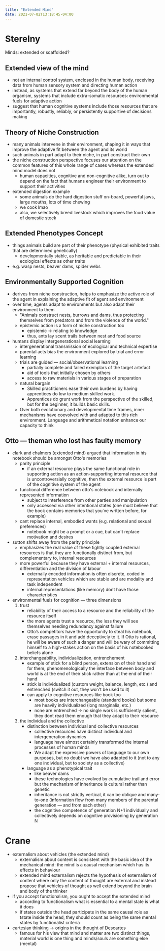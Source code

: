```yaml
---
title: "Extended Mind"
date: 2021-07-02T13:18:45-04:00
---
```


# Sterelny
Minds: extended or scaffolded?

## Extended view of the mind
-   not an internal control system, enclosed in the human body, receiving data from human sensory system and directing human action
-   instead, as systems that extend far beyond the body of the human organism, systems that include extra-somatic resources: environmental fuels for adaptive action
-   suggest that human cognitive systems include those resources that are importantly, robustly, reliably, or persistently supportive of decisions making
## Theory of Niche Construction
-   many animals intervene in their environment, shaping it in ways that improve the adaptive fit between the agent and its world
-   such animals in part adapt to their niche, in part construct their own
-   the niche construction perspective focuses our attention on the common features of this whole range of cases whereas the extended mind model does not
    -   human capacities, cognitive and non-cognitive alike, turn out to depend on the fact that humans engineer their environment to support their activities
-   extended digestion example
    -   some animals do the hard digestion stuff on-board, powerful jaws, large mouths, lots of time chewing
    -   we cook lmao
    -   also, we selectively breed livestock which improves the food value of domestic stock
## Extended Phenotypes Concept
-   things animals build are part of their phenotype (physical exhibited traits that are determined genetically)
	-   developmentally stable, as heritable and predictable in their ecological effects as other traits
-   e.g. wasp nests, beaver dams, spider webs
## Environmentally Supported Cognition
-   derives from niche construction, helps to emphasize the active role of the agent in explaining the adaptive fit of agent and environment
-   over time, agents adapt to environments but also adapt their environment to them
	-   "Animals construct nests, burrows and dams, thus protecting themselves from predators and from the violence of the world."
	-   epistemic action is a form of niche construction too
		-   epistemic → relating to knowledge
		-   thus, ants lay scent trails between nest and food source
-   humans display intergenerational social learning
	-   intergenerational transmission of ecological and technical expertise
	-   parental acts bias the environment explored by trial and error learning
	-   trials are guided — social/observational learning
		-   partially complete and failed exemplars of the target artefact
		-   aid of tools that initially chosen by others
		-   access to raw materials in various stages of preparation
	-   natural bargain
		-   Skilled practitioners ease their own burdens by having apprentices do low to medium skilled work.
		-   Apprentices do grunt work from the perspective of the skilled, but for the beginner, it builds basic skills.
	-   Over both evolutionary and developmental time frames, inner mechanisms have coevolved with and adapted to this rich environment. Language and arithmetical notation enhance our capacity to think
##  Otto — theman who lost has faulty memory
-   clark and chalmers (extended mind) argued that information in his notebook should be amongst Otto's memories
	-   parity principle
		-   if an external resource plays the same functional role in supporting action as an action-supporting internal resource that is uncontroversially cognitive, then the external resource is part of the cognitive system of the agent
	-   functional difference between otto's notebook and internally represented information
		-   subject to interference from other parties and manipulation
		-   only accessed via other intentional states (one must believe that the book contains memories that you've written before, for example)
	-   cant replace internal, embodied wants (e.g. relational and sexual preferences)
		-   notebook might be a prompt or a cue, but can't replace motivation and desires
-   sutton shifts away from the parity principle
	-   emphasizes the real value of these tightly coupled external resources is that they are functionally distinct from, but complementary to, internal resources
	-   more powerful because they have external + internal resources, differentiation and the division of labour
		-   externally encoded information is often discrete, coded in representation vehicles which are stable and are modality and task independent
		-   internal representations (like memory) dont have those characteristics
-   environmental fuels for cognition — three dimensions
	1.  trust
		-   reliability of their access to a resource and the reliability of the resource itself
		-   the more agents trust a resource, the less they will see themselves needing redundancy against failure
		-   Otto’s competitors have the opportunity to steal his notebook, erase passages in it and add deceptively to it. If Otto is rational, he will be aware of such a danger and will be wary of committing himself to a high-stakes action on the basis of his notebooked beliefs alone
	2.  interchangeability, individualization, entrenchement
		-   example of stick for a blind person, extension of their hand and for them, phenomenologically the interface between body and world is at the end of their stick rather than at the end of their hand
		-   stick is individualized (custom weight, balance, length, etc.) and entrenched (switch it out, they won't be used to it)
		-   can apply to cognitive resources like book too
			-   most books are interchangeable (standard books) but some are heavily individualized (long marginalia, etc.)
			-   none are entrenched → no single work is sufficiently salient, they dont read them enough that they adapt to their resource
	3.  the individual and the collective
		-   distinction between individual and collective resources
			-   collective resources have distinct individual and intergeneration dynamics
			-   language have almost certainly transformed the internal processes of human minds
			-   We adapt the expressive powers of language to our own purposes, but no doubt we have also adapted to it (not to any one individual, but to society as a collective)
		-   language as a phenotypical trait
			-   like beaver dams
			-   these technologies have evolved by cumulative trail and error but the mechanism of inheritance is cultural rather than genetic
			-   inheritance is not strictly vertical, it can be oblique and many-to-one (information flow from many members of the parental generation — and from each other)
			-   the cognitive competence of generation N+1 individually and collectively depends on cognitive provisioning by generation N

# Crane
-   externalism about vehicles (the extended mind)
    -   externalism about content is consistent with the basic idea of the mechanical mind: the mind is a causal mechanism which has its effects in behaviour
    -   extended mind externalism rejects the hypothesis of externalism of content where only the content of thought are external and instead propose that vehicles of thought as well extend beyond the brain and body of the thinker
-   if you accept functionalism, you ought to accept the extended mind
    -   according to functionalism what is essential to a mental state is what it does
    -   if states outside the head participate in the same causal role as tstate inside the head, they should count as being the same mental states by functionalist criteria
-   cartesian thinking → origins in the thought of Descartes
    -   famous for his view that mind and matter are two distinct things, material world is one thing and minds/souls are something else (mental)